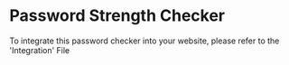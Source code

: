 # Password Strength Checker

To integrate this password checker into your website, please refer to the 'Integration' File
